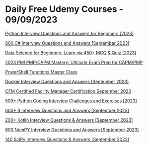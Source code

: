 # Daily Free Udemy Courses - 09/09/2023

[Python Interview Questions and Answers for Beginners [2023]](https://www.udemy.com/course/python-interview-questions-and-answers-for-beginners-2023/?couponCode=MCQ-FREE)
[800 C# Interview Questions and Answers [September 2023]](https://www.udemy.com/course/c-sharp-interview-questions/?couponCode=MCQ-FREE)
[Data Science for Beginners: Learn via 450+ MCQ & Quiz [2023]](https://www.udemy.com/course/data-science-beginners/?couponCode=MCQ-FREE)
[2023 PMI PMP/CAPM Mastery: Ultimate Exam Prep for CAPM/PMP](https://www.udemy.com/course/pmi-pmp-pmbok-7-eco-wise-practice-tests/?couponCode=39F2D0BED2433DAD6D73)
[PowerShell Functions Master Class](https://www.udemy.com/course/powershell-functions-master-class/?couponCode=GREECOUPON93)
[Docker Interview Questions and Answers [September 2023]](https://www.udemy.com/course/docker-exam/?couponCode=MCQ-FREE)
[CFM Certified Facility Manager Certification September 2023](https://www.udemy.com/course/cfm-certified-facility-manager-certification-june-2023/?couponCode=MCQ-FREE)
[500+ Python Coding Interview Challenges and Exercises [2023]](https://www.udemy.com/course/python-coding-challenges/?couponCode=MCQ-FREE)
[600+ R Interview Questions and Answers [September 2023]](https://www.udemy.com/course/r-interview-questions/?couponCode=MCQ-FREE)
[200+ Kotlin Interview Questions & Answers [September 2023]](https://www.udemy.com/course/kotlin-interview-questions/?couponCode=MCQ-FREE)
[600 NumPY Interview Questions and Answers [September 2023]](https://www.udemy.com/course/numpy-interview-questions/?couponCode=MCQ-FREE)
[140 SciPy Interview Questions & Answers [September 2023]](https://www.udemy.com/course/scipy-interview-questions/?couponCode=MCQ-FREE)
